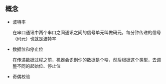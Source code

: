 ## 概念

* 波特率

  在串口通讯中两个串口之间通讯之间的信号单元叫做码元，每分钟传递的信号（码元）也就是波特率

* 数据位和停止位

  在传递数据过程之前，机器会识别你的数据是个啥，然后根据这个类型，去调整不同的起始位、停止位

* 奇偶校验

